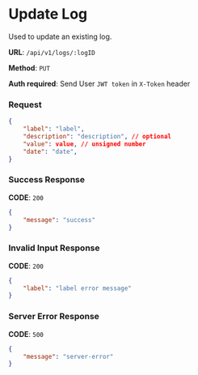 # Update Log

Used to update an existing log.

**URL**: `/api/v1/logs/:logID`

**Method**: `PUT`

**Auth required**: Send User `JWT token` in `X-Token` header

### Request

```json
{
    "label": "label", 
    "description": "description", // optional
    "value": value, // unsigned number
    "date": "date",
}
```

### Success Response

**CODE**: `200`

```json
{
    "message": "success"
}
```

### Invalid Input Response

**CODE**: `200`

```json
{
    "label": "label error message"
}
```

### Server Error Response

**CODE**: `500`

```json
{
    "message": "server-error"
}
```
